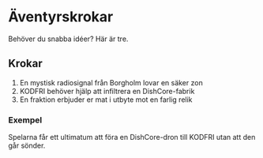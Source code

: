# Äventyrskrokar

Behöver du snabba idéer? Här är tre.

## Krokar

1. En mystisk radiosignal från Borgholm lovar en säker zon
2. KODFRI behöver hjälp att infiltrera en DishCore-fabrik
3. En fraktion erbjuder er mat i utbyte mot en farlig relik

### Exempel

Spelarna får ett ultimatum att föra en DishCore-dron till KODFRI utan att den går sönder.
